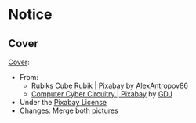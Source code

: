 # Notice

## Cover

[Cover](cover.png):

- From: 
  - [Rubiks Cube Rubik | Pixabay](https://pixabay.com/illustrations/rubiks-cube-cube-rubik-puzzle-toy-2583645)
    by [AlexAntropov86](https://pixabay.com/users/alexantropov86-2691829)
  - [Computer Cyber Circuitry | Pixabay](https://pixabay.com/vectors/computer-cyber-circuitry-circuits-3163437)
    by [GDJ](https://pixabay.com/users/gdj-1086657)
- Under the [Pixabay License](https://pixabay.com/service/terms)
- Changes: Merge both pictures
